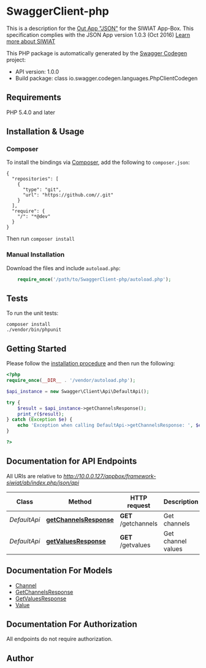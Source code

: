 # SwaggerClient-php
This is a description for the [Out App \"JSON\"](http://siwiat.com/app/view/?appname=json) for the SIWIAT App-Box.  This specification complies with the JSON App version 1.0.3 (Oct 2016)  [Learn more about SIWIAT](http://siwiat.com)

This PHP package is automatically generated by the [Swagger Codegen](https://github.com/swagger-api/swagger-codegen) project:

- API version: 1.0.0
- Build package: class io.swagger.codegen.languages.PhpClientCodegen

## Requirements

PHP 5.4.0 and later

## Installation & Usage
### Composer

To install the bindings via [Composer](http://getcomposer.org/), add the following to `composer.json`:

```
{
  "repositories": [
    {
      "type": "git",
      "url": "https://github.com//.git"
    }
  ],
  "require": {
    "/": "*@dev"
  }
}
```

Then run `composer install`

### Manual Installation

Download the files and include `autoload.php`:

```php
    require_once('/path/to/SwaggerClient-php/autoload.php');
```

## Tests

To run the unit tests:

```
composer install
./vendor/bin/phpunit
```

## Getting Started

Please follow the [installation procedure](#installation--usage) and then run the following:

```php
<?php
require_once(__DIR__ . '/vendor/autoload.php');

$api_instance = new Swagger\Client\Api\DefaultApi();

try {
    $result = $api_instance->getChannelsResponse();
    print_r($result);
} catch (Exception $e) {
    echo 'Exception when calling DefaultApi->getChannelsResponse: ', $e->getMessage(), PHP_EOL;
}

?>
```

## Documentation for API Endpoints

All URIs are relative to *http://10.0.0.127/appbox/framework-siwiat/ab/index.php/json/api*

Class | Method | HTTP request | Description
------------ | ------------- | ------------- | -------------
*DefaultApi* | [**getChannelsResponse**](docs/Api/DefaultApi.md#getchannelsresponse) | **GET** /getchannels | Get channels
*DefaultApi* | [**getValuesResponse**](docs/Api/DefaultApi.md#getvaluesresponse) | **GET** /getvalues | Get channel values


## Documentation For Models

 - [Channel](docs/Model/Channel.md)
 - [GetChannelsResponse](docs/Model/GetChannelsResponse.md)
 - [GetValuesResponse](docs/Model/GetValuesResponse.md)
 - [Value](docs/Model/Value.md)


## Documentation For Authorization

 All endpoints do not require authorization.


## Author




